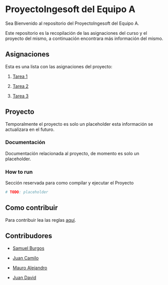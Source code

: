 # ProyectoIngesoft del Equipo A

Sea Bienvenido al repositorio del ProyectoIngesoft del Equipo A.

Este repositorio es la recopilación de las asignaciones del curso y el proyecto del mismo, a continuación encontrara más información del mismo.

## Asignaciones

Esta es una lista con las asignaciones del proyecto:

1. [Tarea 1](./Asignaciones/Tarea_01.pdf)

2. [Tarea 2](./Asignaciones/Tarea_02.pdf)

3. [Tarea 3](./Asignaciones/Tarea_03_msuesca.pdf)

## Proyecto

Temporalmente el proyecto es solo un placeholder esta información se actualizara en el futuro.

### Documentación

Documentación relacionada al proyecto, de momento es solo un placeholder.

### How to run

Sección reservada para como compilar y ejecutar el Proyecto

```bash
# TODO: placeholder
```

## Como contribuir

Para contribuir lea las reglas [aquí](./how_to_contribute.md).

## Contribudores

- [Samuel Burgos](https://github.com/ThePixelCode)

- [Juan Camilo](https://github.com/camargoOzen)

- [Mauro Alejandro](https://github.com/Mauro-Suesca)

- [Juan David](https://github.com/Juardilap)
